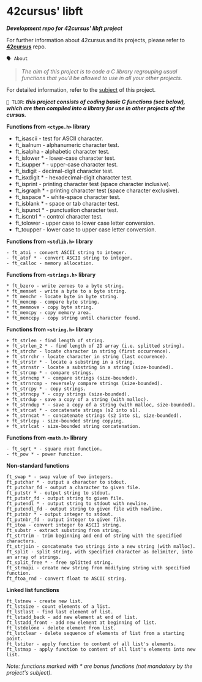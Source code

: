    # **42cursus' libft**

___Development repo for 42cursus' libft project___

For further information about 42cursus and its projects, 
please refer to **[42cursus](https://github.com/appinha/42cursus)** repo.


`🗣️ About`
> *The aim of this project is to code a C library regrouping usual functions that you'll be allowed to use in all your other projects.*

For detailed information, refer to the [subject](https://github.com/appinha/42cursus/tree/master/_PDFs) of this project.

`🚀 TLDR`: ***this project consists of coding basic C functions (see below), which are then compiled
into a library for use in other projects of the cursus.***

**Functions from `<ctype.h>` library**
  + ft_isascii - test for ASCII character.
  + ft_isalnum - alphanumeric character test.
  + ft_isalpha - alphabetic character test.
  + ft_islower * - lower-case character test.
  + ft_isupper * - upper-case character test.
  + ft_isdigit - decimal-digit character test.
  + ft_isxdigit * - hexadecimal-digit character test.
  + ft_isprint - printing character test (space character inclusive).
  + ft_isgraph * - printing character test (space character exclusive).
  + ft_isspace * - white-space character test.
  + ft_isblank * - space or tab character test.
  + ft_ispunct * - punctuation character test.
  + ft_iscntrl * - control character test.
  + ft_tolower - upper case to lower case letter conversion.
  + ft_toupper - lower case to upper case letter conversion.

**Functions from `<stdlib.h>` library**
  ```
  - ft_atoi - convert ASCII string to integer.
  - ft_atof * - convert ASCII string to integer.
  - ft_calloc - memory allocation.
  ```
  
**Functions from `<strings.h>` library**
  ```
  * ft_bzero - write zeroes to a byte string.
  * ft_memset - write a byte to a byte string.
  * ft_memchr - locate byte in byte string.
  * ft_memcmp - compare byte string.
  * ft_memmove - copy byte string.
  * ft_memcpy - copy memory area.
  * ft_memccpy - copy string until character found.
  ```
  
**Functions from `<string.h>` library**
   ```
  + ft_strlen - find length of string.
  + ft_strlen_2 * - find length of 2D array (i.e. splitted string).
  + ft_strchr - locate character in string (first occurrence).
  + ft_strrchr - locate character in string (last occurence).
  + ft_strstr * - locate a substring in a string.
  + ft_strnstr - locate a substring in a string (size-bounded).
  + ft_strcmp * - compare strings.
  + ft_strncmp * - compare strings (size-bounded).
  + ft_strnrcmp - reversely compare strings (size-bounded).
  + ft_strcpy * - copy strings.
  + ft_strncpy * - copy strings (size-bounded).
  + ft_strdup - save a copy of a string (with malloc).
  + ft_strndup * - save a copy of a string (with malloc, size-bounded).
  + ft_strcat * - concatenate strings (s2 into s1).
  + ft_strncat * - concatenate strings (s2 into s1, size-bounded).
  + ft_strlcpy - size-bounded string copying.
  + ft_strlcat - size-bounded string concatenation.
  ```
  
**Functions from `<math.h>` library**
   ```
  - ft_sqrt * - square root function.
  - ft_pow * - power function.
  ```

**Non-standard functions**
  ```
  ft_swap * - swap value of two integers.
  ft_putchar * - output a character to stdout.
  ft_putchar_fd - output a character to given file.
  ft_putstr * - output string to stdout.
  ft_putstr_fd - output string to given file.
  ft_putendl * - output string to stdout with newline.
  ft_putendl_fd - output string to given file with newline.
  ft_putnbr * - output integer to stdout.
  ft_putnbr_fd - output integer to given file.
  ft_itoa - convert integer to ASCII string.
  ft_substr - extract substring from string.
  ft_strtrim - trim beginning and end of string with the specified characters.
  ft_strjoin - concatenate two strings into a new string (with malloc).
  ft_split - split string, with specified character as delimiter, into an array of strings.
  ft_split_free * - free splitted string.
  ft_strmapi - create new string from modifying string with specified function.
  ft_ftoa_rnd - convert float to ASCII string.
  ```
  
**Linked list functions**
  ```
  ft_lstnew - create new list.
  ft_lstsize - count elements of a list.
  ft_lstlast - find last element of list.
  ft_lstadd_back - add new element at end of list.
  ft_lstadd_front - add new element at beginning of list.
  ft_lstdelone - delete element from list.
  ft_lstclear - delete sequence of elements of list from a starting point.
  ft_lstiter - apply function to content of all list's elements.
  ft_lstmap - apply function to content of all list's elements into new list.
  ```
*Note: functions marked with * are bonus functions (not mandatory by the project's subject).*
